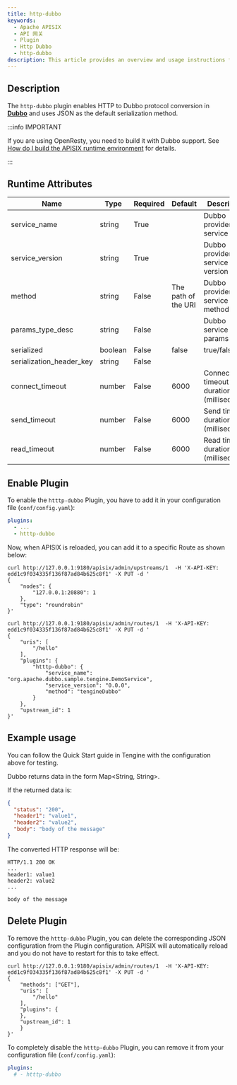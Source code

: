```yaml
---
title: http-dubbo
keywords:
  - Apache APISIX
  - API 网关
  - Plugin
  - Http Dubbo
  - http-dubbo
description: This article provides an overview and usage instructions for the Apache APISIX http-dubbo plugin.
---
```


<!--
#
# Licensed to the Apache Software Foundation (ASF) under one or more
# contributor license agreements.  See the NOTICE file distributed with
# this work for additional information regarding copyright ownership.
# The ASF licenses this file to You under the Apache License, Version 2.0
# (the "License"); you may not use this file except in compliance with
# the License.  You may obtain a copy of the License at
#
#     http://www.apache.org/licenses/LICENSE-2.0
#
# Unless required by applicable law or agreed to in writing, software
# distributed under the License is distributed on an "AS IS" BASIS,
# WITHOUT WARRANTIES OR CONDITIONS OF ANY KIND, either express or implied.
# See the License for the specific language governing permissions and
# limitations under the License.
#
-->

## Description

The `http-dubbo` plugin enables HTTP to Dubbo protocol conversion in [**Dubbo**](https://cn.dubbo.apache.org/en/) and uses JSON as the default serialization method.

:::info IMPORTANT

If you are using OpenResty, you need to build it with Dubbo support. See [How do I build the APISIX runtime environment](./../FAQ.md#how-do-i-build-the-apisix-runtime-environment) for details.

:::

## Runtime Attributes

| Name                     | Type    | Required | Default            | Description                                |
|--------------------------|---------| ---------|--------------------|--------------------------------------------|
| service_name             | string  | True  |                    | Dubbo provider service name                |
| service_version          | string  | True    |                    | Dubbo provider service version             |
| method                   | string  | False    | The path of the URI | Dubbo provider service method              |
| params_type_desc         | string  | False    |                    | Dubbo service params                       |
| serialized               | boolean | False    | false              | true/false	                                |
| serialization_header_key | string  | False    |                    |                                            |
| connect_timeout          | number  | False    | 6000               | Connection timeout duration (milliseconds) |
| send_timeout             | number  | False    | 6000               | Send timeout duration (milliseconds)       |
| read_timeout             | number  | False    | 6000               | Read timeout duration (milliseconds)       |

## Enable Plugin

To enable the `htttp-dubbo` Plugin, you have to add it in your configuration file (`conf/config.yaml`):

```yaml title="conf/config.yaml"
plugins:
  - ...
  - htttp-dubbo
```

Now, when APISIX is reloaded, you can add it to a specific Route as shown below:

```shell
curl http://127.0.0.1:9180/apisix/admin/upstreams/1  -H 'X-API-KEY: edd1c9f034335f136f87ad84b625c8f1' -X PUT -d '
{
    "nodes": {
        "127.0.0.1:20880": 1
    },
    "type": "roundrobin"
}'

curl http://127.0.0.1:9180/apisix/admin/routes/1  -H 'X-API-KEY: edd1c9f034335f136f87ad84b625c8f1' -X PUT -d '
{
    "uris": [
        "/hello"
    ],
    "plugins": {
        "htttp-dubbo": {
            "service_name": "org.apache.dubbo.sample.tengine.DemoService",
            "service_version": "0.0.0",
            "method": "tengineDubbo"
        }
    },
    "upstream_id": 1
}'
```

## Example usage

You can follow the Quick Start guide in Tengine with the configuration above for testing.

Dubbo returns data in the form Map<String, String>.

If the returned data is:

```json
{
  "status": "200",
  "header1": "value1",
  "header2": "value2",
  "body": "body of the message"
}
```

The converted HTTP response will be:

```
HTTP/1.1 200 OK
...
header1: value1
header2: value2
...

body of the message
```

## Delete Plugin

To remove the `htttp-dubbo` Plugin, you can delete the corresponding JSON configuration from the Plugin configuration. APISIX will automatically reload and you do not have to restart for this to take effect.

```shell
curl http://127.0.0.1:9180/apisix/admin/routes/1  -H 'X-API-KEY: edd1c9f034335f136f87ad84b625c8f1' -X PUT -d '
{
    "methods": ["GET"],
    "uris": [
        "/hello"
    ],
    "plugins": {
    },
    "upstream_id": 1
    }
}'
```

To completely disable the `htttp-dubbo` Plugin, you can remove it from your configuration file (`conf/config.yaml`):

```yaml title="conf/config.yaml"
plugins:
  # - htttp-dubbo
```
